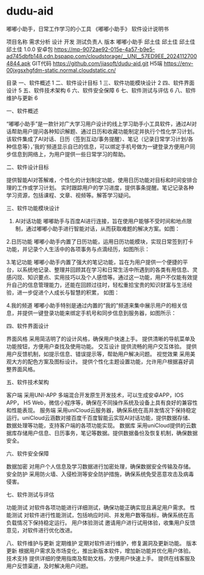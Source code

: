 # dudu-aid
嘟嘟小助手，日常工作学习的小工具
《嘟嘟小助手》
软件设计说明书

项目名称	需求分析	设计	开发	测试负责人	版本
嘟嘟小助手	邱土佳	邱土佳	邱土佳	邱土佳	1.0.0
安卓包	https://mp-9072ae92-015e-4a57-b9e5-ad745dbfb148.cdn.bspapp.com/cloudstorage/__UNI__57ED9EE_20241127004844.apk
GIT代码	https://github.com/jiasoft/dudu-aid.git
H5端	https://env-00jxgsxhgfdm-static.normal.cloudstatic.cn/




目录
一、软件概述	1
二、软件设计目标	1
三、软件功能模块设计	2
四、软件界面设计	5
五、软件技术架构	6
六、软件安全保障	6
七、软件测试与评估	6
八、软件维护与更新	6

一、软件概述

“嘟嘟小助手”是一款针对广大学习用户设计的线上学习助手小工具软件，通过AI对话帮助用户提问各种知识解题、通过日历和收藏功能制定并执行个性化学习计划。该软件集成了AI对话、日历（签到互动/事务提醒）、笔记（记录日常学习计划/各种信息等），’我的’频道显示自已的信息，可以绑定手机号做为一键登录方便用户同步信息到网络上，为用户提供一些日常学习的帮助。

二、软件设计目标

提供智能AI对答解难，个性化的计划制定功能，使用日历功能对目标和时间安排合理的工作或学习计划。
实时跟踪用户的学习进度，提供事条提醒。笔记记录各种学习资源，包括课程、文章、视频等。解答学习疑问。

三、软件功能模块设计

1. AI对话功能
嘟嘟助手与百度AI进行连接，旨在使用户能够不受时间和地点限制，通过嘟嘟小助手进行智能对话，从而获取难题的解决方案。如图：

2.日历功能
嘟嘟小助手内置了日历功能，运用日历功能模块，实现日常签到打卡功能，并记录个人生活中的各项事务与点滴经历，如图所示：


3.笔记功能
嘟嘟小助手内置了强大的笔记功能，旨在为用户提供一个便捷的平台，以系统地记录、整理并回顾其在学习和日常生活中所遇到的各类有用信息、灵感闪现、知识要点、实用技巧以及个人感悟等。通过这一功能，用户不仅能有效提升自己的信息管理能力，还能在回顾过往时，轻松重拾宝贵的知识财富与生活经验，进一步促进个人成长与智慧的积累， 如图：


4.我的频道 
	嘟嘟小助手特别是通过内置的“我的”频道来集中展示用户的相关信息，并提供一键登录功能来绑定手机号和同步信息到服务器，如图所示：

四、软件界面设计

界面风格
采用简洁明了的设计风格，确保用户快速上手。
提供清晰的导航菜单及功能按钮，方便用户查找及使用功能。
交互设计
提供流畅的用户交互体验。
提供用户反馈机制，如提示信息、错误提示等，帮助用户解决问题。
视觉效果
采用美观大方的配色方案及图标设计。
提供个性化主题设置功能，允许用户根据喜好调整界面风格。

五、软件技术架构

客户端
采用UNI-APP 多端混合开发原生开发技术，可以生成安卓APP，IOS APP， H5 Web，微信小程序等，确保在不同操作系统及设备上具有良好的兼容性和性能表现。
服务端
采用uniCloud云服务器，确保系统在高并发情况下保持稳定运行。uniCloud云涵数对接百度千百度智能云实现AI对话功能，提供数据存储、数据处理等功能，支持客户端的各项功能实现。
数据库
采用uniCloud提供的云数据库存储用户信息、日历事务，笔记等数据。提供数据备份及恢复机制，确保数据安全。

六、软件安全保障

数据加密
对用户个人信息及学习数据进行加密处理，确保数据安全传输及存储。
安全防护
采用防火墙、入侵检测等安全防护措施，确保系统免受恶意攻击及病毒侵害。

七、软件测试与评估

功能测试
对软件各项功能进行详细测试，确保功能正确实现且满足用户需求。
性能测试
对软件进行性能测试，包括响应时间、并发用户数等指标，确保系统在高负载情况下保持稳定运行。
用户体验测试
邀请用户进行试用体验，收集用户反馈意见，对软件进行优化改进。

八、软件维护与更新
定期维护
定期对软件进行维护，修复漏洞及更新功能。
版本更新
根据用户需求及市场变化，推出新版本软件，增加新功能并优化用户体验。
技术支持
提供详细的使用指南及帮助文档，方便用户快速上手。
提供在线客服及用户反馈渠道，及时解决用户问题。
